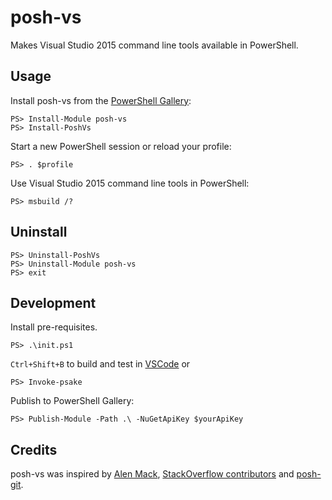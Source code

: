 # posh-vs

Makes Visual Studio 2015 command line tools available in PowerShell. 

## Usage

Install posh-vs from the [PowerShell Gallery](https://www.powershellgallery.com/packages/posh-vs):
``` 
PS> Install-Module posh-vs
PS> Install-PoshVs
``` 

Start a new PowerShell session or reload your profile:
``` 
PS> . $profile
```

Use Visual Studio 2015 command line tools in PowerShell:
``` 
PS> msbuild /?
```

## Uninstall

``` 
PS> Uninstall-PoshVs
PS> Uninstall-Module posh-vs
PS> exit
```

## Development

Install pre-requisites.
``` 
PS> .\init.ps1
```

`Ctrl+Shift+B` to build and test in [VSCode](https://code.visualstudio.com) or
``` 
PS> Invoke-psake
```

Publish to PowerShell Gallery:
```
PS> Publish-Module -Path .\ -NuGetApiKey $yourApiKey
```

## Credits

posh-vs was inspired by [Alen Mack](http://allen-mack.blogspot.com/2008/03/replace-visual-studio-command-prompt.html), 
[StackOverflow contributors](http://stackoverflow.com/questions/2124753/how-i-can-use-powershell-with-the-visual-studio-command-prompt)
and [posh-git](https://github.com/dahlbyk/posh-git).
